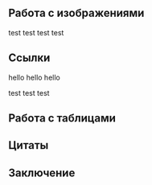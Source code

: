 ## Работа с изображениями
test test test test
## Ссылки
hello hello hello

test test test

## Работа с таблицами

## Цитаты

## Заключение